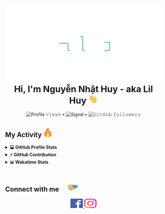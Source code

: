 <!-- Header -->
<h1 align="center">
  <img src="./images/logo.svg" width="500">
  <br>
  Hi, I'm Nguyễn Nhật Huy - aka Lil Huy <img src="./images/hi.gif" width="30px" height="30px">
</h1>

<!-- Counter and Signal -->
<p align="center">
  <img alt="Profile 𝚟𝚒𝚎𝚠𝚜" height="25px" src="https://hits.seeyoufarm.com/api/count/incr/badge.svg?url=https://github.com/oHTGo&count_bg=%23579E91&title_bg=%23555555&icon=&icon_color=%23E7E7E7&title=View&edge_flat=false">
  •
  <img alt="Signal" height="25px" src="https://media.giphy.com/media/hlRzt8TxCNVcEZBt9w/giphy.gif">
  •
  <img alt="𝙶𝚒𝚝𝙷𝚞𝚋 𝚏𝚘𝚕𝚕𝚘𝚠𝚎𝚛𝚜" height="25px" src="https://img.shields.io/github/followers/oHTGo?color=%23579E91&label=Followers&style=flat">
</p>

<!-- My Activity -->
<h2>My Activity <img src="./images/github-stats.gif" height="35px"></h2>
<details> 
  <summary><b>💻 GitHub Profile Stats</b></summary>
  <br/>
  <p align="center">
    <img alt="Mosted used languages" src="https://github-readme-stats.vercel.app/api/top-langs/?username=oHTGo&layout=compact&theme=dark" height="192px"/>
    <br/>
	  <img src="https://github-readme-stats.vercel.app/api?username=oHTGo&show_icons=true&icon_color=ffffff&theme=dark" alt="oHTGo's Github Stats" height="192px"/>
    <br/>
    <b>Note:</b> Top languages is only a metric of the languages my public code consists of and doesn't reflect experience or skill level.
  </p>
</details>
<details>
  <summary><b>⚡ GitHub Contribution</b></summary>
  <br/>
  <p><img alt="oHTGo's GitHub Contribution" src="https://github.com/oHTGo/oHTGo/blob/snake/snake.svg"/></p>
  <br/>
</details>
<details> 
  <summary><b>📊 Wakatime Stats</b></summary>
  <br/>
<!--START_SECTION:waka-->
**I'm a Night 🦉**

```text
🌞 Morning    55 commits     ███░░░░░░░░░░░░░░░░░░░░░░   14.63%
🌆 Daytime    130 commits    ████████░░░░░░░░░░░░░░░░░   34.57%
🌃 Evening    156 commits    ██████████░░░░░░░░░░░░░░░   41.49%
🌙 Night      35 commits     ██░░░░░░░░░░░░░░░░░░░░░░░   9.31%

```

📅 **I'm Most Productive on Tuesday**

```text
Monday       62 commits     ████░░░░░░░░░░░░░░░░░░░░░   16.49%
Tuesday      71 commits     ████░░░░░░░░░░░░░░░░░░░░░   18.88%
Wednesday    49 commits     ███░░░░░░░░░░░░░░░░░░░░░░   13.03%
Thursday     30 commits     ██░░░░░░░░░░░░░░░░░░░░░░░   7.98%
Friday       38 commits     ██░░░░░░░░░░░░░░░░░░░░░░░   10.11%
Saturday     55 commits     ███░░░░░░░░░░░░░░░░░░░░░░   14.63%
Sunday       71 commits     ████░░░░░░░░░░░░░░░░░░░░░   18.88%

```

📊 **This Week I Spent My Time On**

```text
⌚︎ Time Zone: Asia/Ho_Chi_Minh

💬 Programming Languages:
Markdown                 23 mins             ███████████████░░░░░░░░░░   62.45%
YAML                     10 mins             ██████░░░░░░░░░░░░░░░░░░░   26.73%
XML                      4 mins              ██░░░░░░░░░░░░░░░░░░░░░░░   10.82%

🔥 Editors:
VS Code                  37 mins             █████████████████████████   100.0%

```

**I Mostly Code in JavaScript**

```text
JavaScript               5 repos             ███████████░░░░░░░░░░░░░░   45.45%
TypeScript               3 repos             ██████░░░░░░░░░░░░░░░░░░░   27.27%
HTML                     1 repo              ██░░░░░░░░░░░░░░░░░░░░░░░   9.09%
Go                       1 repo              ██░░░░░░░░░░░░░░░░░░░░░░░   9.09%
CSS                      1 repo              ██░░░░░░░░░░░░░░░░░░░░░░░   9.09%

```

<!--END_SECTION:waka-->
</details>
<br/>

<!-- Connection -->
<h2> Connect with me <img src="./images/handshake.gif" height="35px"></h2>
<p align="center">
  <a href="https://facebook.com/nguyennhathuy.orit" target="_blank">
    <code><img src="./images/facebook.svg" alt="nguyennhathuy.orit" height="30" width="40"/></code>
  </a>
  <a href="https://instagram.com/_n.huy.n_" target="_blank">
    <code><img src="./images/instagram.svg" alt="_n.huy.n_" height="30" width="40"/></code>
  </a>
</p>
